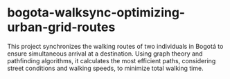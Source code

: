 # bogota-walksync-optimizing-urban-grid-routes
This project synchronizes the walking routes of two individuals in Bogotá to ensure simultaneous arrival at a destination. Using graph theory and pathfinding algorithms, it calculates the most efficient paths, considering street conditions and walking speeds, to minimize total walking time.
